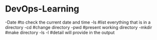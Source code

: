 # DevOps-Learning
-Date #to check the current date and time
-ls #list everything that is in a directory
-cd #change directory
-pwd #present working directory
-mkdir #make directory
-ls -l #detail will provide in the output

